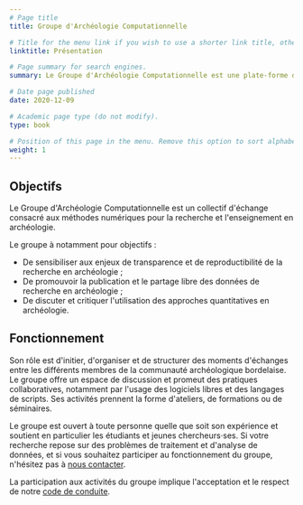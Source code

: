 ```yaml
---
# Page title
title: Groupe d'Archéologie Computationnelle

# Title for the menu link if you wish to use a shorter link title, otherwise remove this option.
linktitle: Présentation

# Page summary for search engines.
summary: Le Groupe d'Archéologie Computationnelle est une plate-forme d'échange consacrée aux méthodes numériques pour la recherche et l'enseignement en archéologie.

# Date page published
date: 2020-12-09

# Academic page type (do not modify).
type: book

# Position of this page in the menu. Remove this option to sort alphabetically.
weight: 1
---
```


## Objectifs

Le Groupe d'Archéologie Computationnelle est un collectif d'échange consacré aux méthodes numériques pour la recherche et l'enseignement en archéologie.

Le groupe à notamment pour objectifs :

* De sensibiliser aux enjeux de transparence et de reproductibilité de la recherche en archéologie ;
* De promouvoir la publication et le partage libre des données de recherche en archéologie ;
* De discuter et critiquer l'utilisation des approches quantitatives en archéologie.

## Fonctionnement

Son rôle est d'initier, d'organiser et de structurer des moments d'échanges entre les différents membres de la communauté archéologique bordelaise. Le groupe offre un espace de discussion et promeut des pratiques collaboratives, notamment par l'usage des logiciels libres et des langages de scripts. Ses activités prennent la forme d'ateliers, de formations ou de séminaires.

Le groupe est ouvert à toute personne quelle que soit son expérience et soutient en particulier les étudiants et jeunes chercheurs&middot;ses. Si votre recherche repose sur des problèmes de traitement et d'analyse de données, et si vous souhaitez participer au fonctionnement du groupe, n'hésitez pas à [nous contacter](/#contact).

La participation aux activités du groupe implique l'acceptation et le respect de notre [code de conduite](code-of-conduct).
